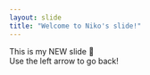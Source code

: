 ```yaml
---
layout: slide
title: "Welcome to Niko's slide!"
---
```

This is my NEW slide :tada: <br>
Use the left arrow to go back!
